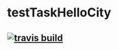# testTaskHelloCity
## [![travis build](https://img.shields.io/travis/USER/REPO.svg)](https://travis-ci.org/Liovorn/testTaskHelloCity.svg?branch=master)
